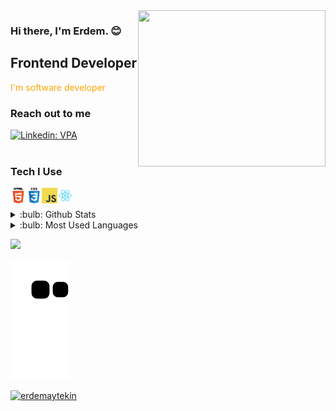 <img src="https://media.giphy.com/media/v1.Y2lkPTc5MGI3NjExNjlmZWUyODc2MjYwZDZlOGQ0NTZiYmNiZmNkN2MxNGQzZTdhM2ZiMCZjdD1n/bGgsc5mWoryfgKBx1u/giphy.gif" align="right" width="300" height="250">



### Hi there, I'm Erdem. :blush:

 ## Frontend Developer

<font color="orange"> I'm software developer
</font>

### Reach out to me

<a href="https://www.linkedin.com/in/erdem-aytekin/" rel="nofollow">
<img src="https://camo.githubusercontent.com/a493f6833f99fb3c85788d6d9305e6b7a42b838e5ee5d138fd9a8214a7e77472/68747470733a2f2f696d672e736869656c64732e696f2f62616467652f6c696e6b6564696e2d2532333030373742352e7376673f267374796c653d666f722d7468652d6261646765266c6f676f3d6c696e6b6564696e266c6f676f436f6c6f723d7768697465" alt="Linkedin: VPA" data-canonical-src="https://img.shields.io/badge/linkedin-%230077B5.svg?&amp;style=for-the-badge&amp;logo=linkedin&amp;logoColor=white" style="max-width: 100%;"> 
</a>

<br/>
<br/>

### Tech I Use
<img align="left" src="https://raw.githubusercontent.com/github/explore/80688e429a7d4ef2fca1e82350fe8e3517d3494d/topics/html/html.png" width="25" height="25">

<img align="left" src="https://raw.githubusercontent.com/github/explore/80688e429a7d4ef2fca1e82350fe8e3517d3494d/topics/css/css.png" width="25" height="25">


<img align="left" src=https://raw.githubusercontent.com/github/explore/80688e429a7d4ef2fca1e82350fe8e3517d3494d/topics/javascript/javascript.png width="25" height="25">

<img align="left" src="https://raw.githubusercontent.com/github/explore/80688e429a7d4ef2fca1e82350fe8e3517d3494d/topics/react/react.png" width="25" height="25">

<br/>
<br/>

<details>
<summary>:bulb: Github Stats</summary>
<img src="https://github-readme-stats.vercel.app/api?username=erdemaytekin&theme=radical">
</details>

<details>
<summary>:bulb: Most Used Languages</summary>
<img src="https://github-readme-stats.vercel.app/api/top-langs/?username=erdemaytekin&layout=compact">
</details>

![](https://komarev.com/ghpvc/?username=erdem-aytekin&color=orange)


<a target="_blank" rel="noopener noreferrer nofollow" href="https://raw.githubusercontent.com/avinash-218/avinash-218/output/github-contribution-grid-snake.svg"><img src="https://raw.githubusercontent.com/avinash-218/avinash-218/output/github-contribution-grid-snake.svg" alt="snake gif" style="max-width: 100%;"></a>


<a href="https://github.com/erdemaytekin"><img src="https://camo.githubusercontent.com/888d3e7532b17611b725f04263169a924b5b93a0fdb65d1ba3b695696ca908c9/68747470733a2f2f6769746875622d70726f66696c652d74726f7068792e76657263656c2e6170702f3f757365726e616d653d6a6179706176617369796126726f773d3126636f6c756d6e3d33267468656d653d616c676f6c6961" alt="erdemaytekin" data-canonical-src="https://github-profile-trophy.vercel.app/?username=erdemaytekin&amp;row=1&amp;column=3&amp;theme=algolia" style="max-width: 100%;"></a>
